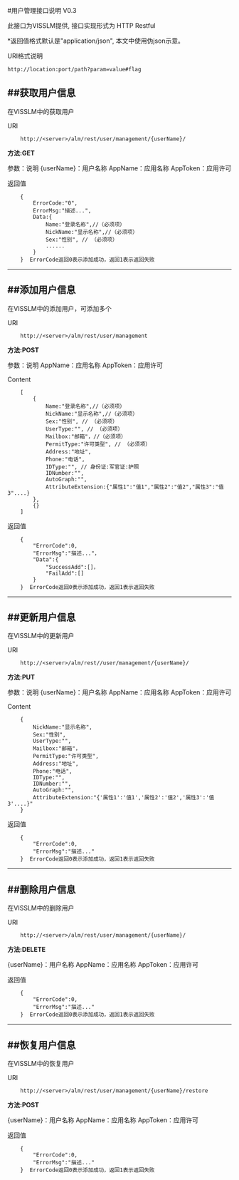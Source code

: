 #用户管理接口说明 V0.3


此接口为VISSLM提供, 接口实现形式为 HTTP Restful

\*返回值格式默认是"application/json", 本文中使用伪json示意。

URI格式说明

	http://location:port/path?param=value#flag

##获取用户信息
----------
在VISSLM中的获取用户

URI

		http://<server>/alm/rest/user/management/{userName}/

**方法:GET**

参数：说明
{userName}：用户名称
AppName：应用名称
AppToken：应用许可  

返回值

		{
			ErrorCode:"0", 
			ErrorMsg:"描述...",
			Data:{
				Name:"登录名称",//（必须项）
				NickName:"显示名称",//（必须项）
				Sex:"性别", // （必须项）
				......
			}
		}  ErrorCode返回0表示添加成功，返回1表示返回失败

***


##添加用户信息
----------
在VISSLM中的添加用户，可添加多个

URI

		http://<server>/alm/rest/user/management

**方法:POST**

参数：说明
AppName：应用名称
AppToken：应用许可  

Content

		[
			{
				Name:"登录名称",//（必须项）
				NickName:"显示名称",//（必须项）
				Sex:"性别", // （必须项）
				UserType:"", // （必须项）
				Mailbox:"邮箱"，//（必须项）
				PermitType:"许可类型", // （必须项）
				Address:"地址",
				Phone:"电话",
				IDType:"", // 身份证:军官证:护照
				IDNumber:"", 
				AutoGraph:"",
				AttributeExtension:{"属性1":"值1","属性2":"值2","属性3":"值3"....}
			},
			{}
		]

返回值

		{
			"ErrorCode":0,
			"ErrorMsg":"描述..."，
			"Data":{
				"SuccessAdd":[]，
				"FailAdd":[]
			}
		}  ErrorCode返回0表示添加成功，返回1表示返回失败
		 
***

##更新用户信息
----------

在VISSLM中的更新用户

URI

		http://<server>/alm/rest//user/management/{userName}/

**方法:PUT**

参数：说明
{userName}：用户名称
AppName：应用名称
AppToken：应用许可  

Content

		{
			NickName:"显示名称",
			Sex:"性别", 
			UserType:"", 
			Mailbox:"邮箱"，
			PermitType:"许可类型", 
			Address:"地址",
			Phone:"电话",
			IDType:"", 
			IDNumber:"", 
			AutoGraph:"",
			AttributeExtension:"{'属性1':'值1','属性2':'值2','属性3':'值3'....}"
		}

返回值

		{
			"ErrorCode":0,
			"ErrorMsg":"描述..."
		}  ErrorCode返回0表示添加成功，返回1表示返回失败


***

##删除用户信息
----------

在VISSLM中的删除用户

URI

		http://<server>/alm/rest/user/management/{userName}/

**方法:DELETE**

{userName}：用户名称
AppName：应用名称
AppToken：应用许可 


返回值

		{
			"ErrorCode":0,
			"ErrorMsg":"描述..."
		}  ErrorCode返回0表示添加成功，返回1表示返回失败


***

##恢复用户信息
----------

在VISSLM中的恢复用户

URI

		http://<server>/alm/rest/user/management/{userName}/restore

**方法:POST**

{userName}：用户名称
AppName：应用名称
AppToken：应用许可 


返回值

		{
			"ErrorCode":0,
			"ErrorMsg":"描述..."
		}  ErrorCode返回0表示添加成功，返回1表示返回失败

